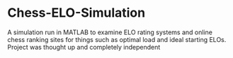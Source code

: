 # Chess-ELO-Simulation

A simulation run in MATLAB to examine ELO rating systems and online chess ranking sites for things such as optimal load and ideal starting ELOs.
Project was thought up and completely independent
